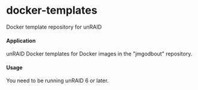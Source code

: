 # docker-templates
Docker template repository for unRAID
#### Application
unRAID Docker templates for Docker images in the "jmgodbout" repository.

#### Usage
You need to be running unRAID 6 or later.

